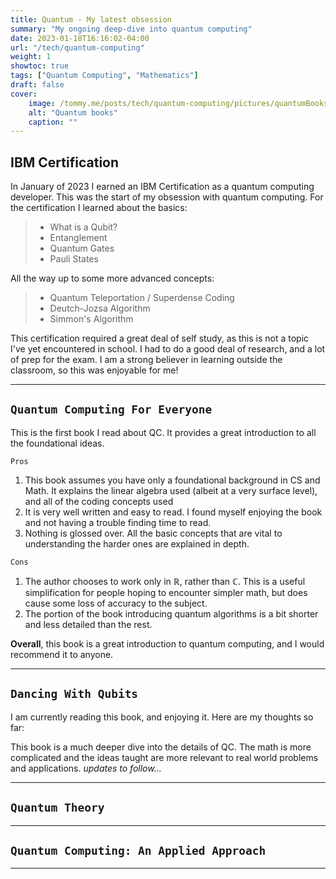 ```yaml
---
title: Quantum - My latest obsession
summary: "My ongoing deep-dive into quantum computing"
date: 2023-01-18T16:16:02-04:00
url: "/tech/quantum-computing"
weight: 1
showtoc: true
tags: ["Quantum Computing", "Mathematics"]
draft: false
cover:
    image: /tommy.me/posts/tech/quantum-computing/pictures/quantumBooks.png
    alt: "Quantum books"
    caption: ""
---
```


## IBM Certification

In January of 2023 I earned an IBM Certification as a quantum computing developer. This was the start of my obsession with quantum computing. 
For the certification I learned about the basics:
> - What is a Qubit?
> - Entanglement
> - Quantum Gates
> - Pauli States

All the way up to some more advanced concepts:

> - Quantum Teleportation / Superdense Coding
> - Deutch-Jozsa Algorithm
> - Simmon's Algorithm

This certification required a great deal of self study, as this is not a topic I've yet encountered in school. I had to do a good deal of 
research, and a lot of prep for the exam. I am a strong believer in learning outside the classroom, so this was enjoyable for me!

---

## `Quantum Computing For Everyone`

This is the first book I read about QC. It provides a great introduction to all the foundational ideas.

`Pros`

1. This book assumes you have only a foundational background in CS and Math. It explains the linear algebra used (albeit at a very surface level),
and all of the coding concepts used
1. It is very well written and easy to read. I found myself enjoying the book and not having a trouble finding time to read.
1. Nothing is glossed over. All the basic concepts that are vital to understanding the harder ones are explained in depth.

`Cons`

1. The author chooses to work only in ℝ, rather than ℂ. This is a useful simplification for people hoping to encounter simpler math, but does
cause some loss of accuracy to the subject.
1. The portion of the book introducing quantum algorithms is a bit shorter and less detailed than the rest.

**Overall**, this book is a great introduction to quantum computing, and I would recommend it to anyone.

---

## `Dancing With Qubits`

I am currently reading this book, and enjoying it. Here are my thoughts so far:

This book is a much deeper dive into the details of QC. The math is more complicated and the ideas taught are more relevant to real world 
problems and applications. *updates to follow...*

---

## `Quantum Theory`

---

## `Quantum Computing: An Applied Approach`

---
